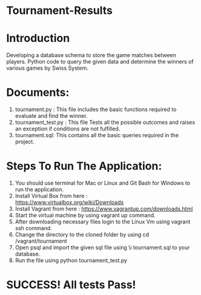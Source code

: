 # Tournament-Results

# Introduction

Developing a database schema to store the game matches between players. Python code to query the given data and determine the winners of various games by Swiss System.

# Documents:

1. tournament.py : This file includes the basic functions required to evaluate and find the winner.
2. tournament_test.py : This file Tests all the possible outcomes and raises an exception if conditions are not fulfilled.
3. tournament.sql: This contains all the basic queries required in the project.

# Steps To Run The Application:

1. You should use terminal for Mac or Linux and Git Bash for Windows to run the application.
2. Install Virtual Box from here : https://www.virtualbox.org/wiki/Downloads
3. Install Vagrant from here : https://www.vagrantup.com/downloads.html
4. Start the virtual machine by using vagrant up command.
5. After downloading necessary files login to the Linux Vm using vagrant ssh command.
6. Change the directory to the cloned folder by using cd /vagrant/tournament
7. Open psql and import the given sql file using \i tournament.sql to your database.
8. Run the file using python tournament_test.py

# SUCCESS! All tests Pass!
